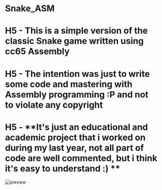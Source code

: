 # Snake_ASM
# H5 - **This is a simple version of the classic Snake game written using cc65 Assembly**
# H5 - **The intention was just to write some code and mastering with Assembly programming :P and not to violate any copyright**
# H5 - **It's just an educational and academic project that i worked on during my last year, not all part of code are well commented, but i think it's easy to understand :) **

![preview](https://user-images.githubusercontent.com/7602472/56380830-7ba7b580-6213-11e9-95ef-90296a9363fb.png)
